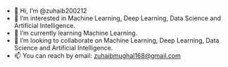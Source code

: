 - 👋 Hi, I’m @zuhaib200212
- 👀 I’m interested in Machine Learning, Deep Learning, Data Science and Artificial Intelligence.
- 🌱 I’m currently learning Machine Learning.
- 💞️ I’m looking to collaborate on Machine Learning, Deep Learning, Data Science and Artificial Intelligence.
- 📫 You can reach by email: zuhaibmughal168@gmail.com

<!---
zuhaib200212/zuhaib200212 is a ✨ special ✨ repository because its `README.md` (this file) appears on your GitHub profile.
You can click the Preview link to take a look at your changes.
--->

